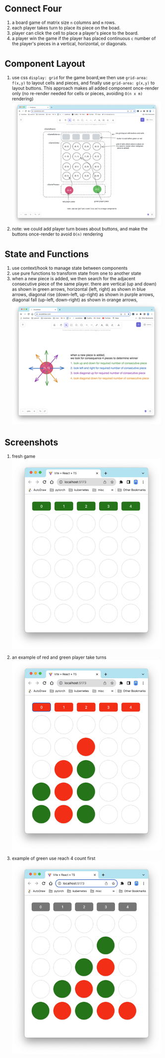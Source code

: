 # Connect Four

1. a board game of matrix size `n` columns and `m` rows.
1. each player takes turn to place its piece on the boad.
1. player can click the cell to place a player's piece to the board.
1. a player win the game if the player has placed continuous `c` number of the player's pieces in a vertical, horizontal, or diagonals.

# Component Layout

1. use css `display: grid` for the game board,we then use `grid-area: f(x,y)` to layout cells and pieces, and finally use `grid-area: g(x,y)` to layout buttons. This approach makes all added component once-render only (no re-render needed for cells or pieces, avoiding `O(n x m)` rendering)
![plot](./doc/game-components.png)
1. note: we could add player turn boxes about buttons, and make the buttons once-render to avoid `O(n)` rendering

# State and Functions
1. use context/hook to manage state between components
1. use pure functions to transform state from one  to another state
1. when a new piece is added, we then search for the adjacent consecutive piece of the same player. there are vertical (up and down) as shown in green arrows, horizontal (left, right) as shown in blue arrows, diagonal rise (down-left, up-right) as shown in purple arrows, diagonal fall (up-left, down-right) as shown in orange arrows,
![plot](./doc/game-find-winner.png)

# Screenshots
1. fresh game 
![plot](./doc/game-board.png)

1. an example of red and green player take turns
![layout](doc/game-ex1.png)

1. example of green use reach 4 count first
![layout](doc/game-green-won.png)
